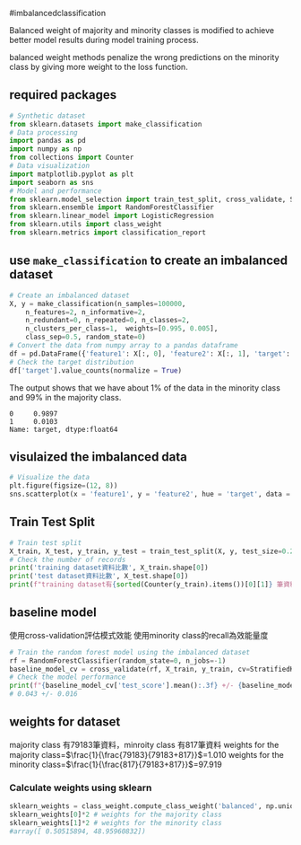 #imbalancedclassification

Balanced weight of majority and minority classes is modified to achieve better model results during model training process.

balanced weight methods penalize the wrong predictions on the minority class by giving more weight to the loss function.

## required packages
```python
# Synthetic dataset  
from sklearn.datasets import make_classification
# Data processing  
import pandas as pd  
import numpy as np  
from collections import Counter
# Data visualization  
import matplotlib.pyplot as plt  
import seaborn as sns
# Model and performance  
from sklearn.model_selection import train_test_split, cross_validate, StratifiedKFold  
from sklearn.ensemble import RandomForestClassifier  
from sklearn.linear_model import LogisticRegression  
from sklearn.utils import class_weight  
from sklearn.metrics import classification_report
```

## use `make_classification` to create an imbalanced dataset
```python
# Create an imbalanced dataset  
X, y = make_classification(n_samples=100000, 
	n_features=2, n_informative=2,  
	n_redundant=0, n_repeated=0, n_classes=2, 
	n_clusters_per_class=1,  weights=[0.995, 0.005],
	class_sep=0.5, random_state=0)
# Convert the data from numpy array to a pandas dataframe  
df = pd.DataFrame({'feature1': X[:, 0], 'feature2': X[:, 1], 'target': y})
# Check the target distribution  
df['target'].value_counts(normalize = True)
```
The output shows that we have about 1% of the data in the minority class and 99% in the majority class.
```
0     0.9897
1     0.0103
Name: target, dtype:float64
```

## visulaized the imbalanced data
```python
# Visualize the data  
plt.figure(figsize=(12, 8))  
sns.scatterplot(x = 'feature1', y = 'feature2', hue = 'target', data = df)
```

## Train Test Split
```python
# Train test split  
X_train, X_test, y_train, y_test = train_test_split(X, y, test_size=0.2, random_state=42)
# Check the number of records  
print('training dataset資料比數', X_train.shape[0])  
print('test dataset資料比數', X_test.shape[0])  
print(f"training dataset有{sorted(Counter(y_train).items())[0][1]} 筆資料屬於majority class and {sorted(Counter(y_train).items())[1][1]} 筆資料屬於minority class.")
```

## baseline model
使用cross-validation評估模式效能
使用minority class的recall為效能量度
```python
# Train the random forest model using the imbalanced dataset  
rf = RandomForestClassifier(random_state=0, n_jobs=-1)  
baseline_model_cv = cross_validate(rf, X_train, y_train, cv=StratifiedKFold(n_splits=5), n_jobs=-1, scoring="recall")
# Check the model performance  
print(f"{baseline_model_cv['test_score'].mean():.3f} +/- {baseline_model_cv['test_score'].std():.3f}")
# 0.043 +/- 0.016
```

## weights for dataset
majority class 有79183筆資料，minroity class 有817筆資料
weights for the majority class=$\frac{1}{\frac{79183}{79183+817}}$=1.010
weights for the minority class=$\frac{1}{\frac{817}{79183+817}}$=97.919

### Calculate weights using sklearn
```python
sklearn_weights = class_weight.compute_class_weight('balanced', np.unique(y_train), y_train)  
sklearn_weights[0]*2 # weights for the majority class
sklearn_weights[1]*2 # weights for the minority class
#array([ 0.50515894, 48.95960832])
```
